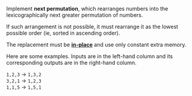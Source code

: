 <div><p>Implement <strong>next permutation</strong>, which rearranges numbers into the lexicographically next greater permutation of numbers.</p>

<p>If such arrangement is not possible, it must rearrange it as the lowest possible order (ie, sorted in ascending order).</p>

<p>The replacement must be <strong><a href="http://en.wikipedia.org/wiki/In-place_algorithm" target="_blank">in-place</a></strong> and use only constant&nbsp;extra memory.</p>

<p>Here are some examples. Inputs are in the left-hand column and its corresponding outputs are in the right-hand column.</p>

<p><code>1,2,3</code> → <code>1,3,2</code><br>
<code>3,2,1</code> → <code>1,2,3</code><br>
<code>1,1,5</code> → <code>1,5,1</code></p>
</div>
